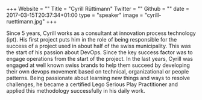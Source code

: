 +++
Website = ""
Title = "Cyrill Rüttimann"
Twitter = ""
Github = ""
date = 2017-03-15T20:37:34+01:00
type = "speaker"
image = "cyrill-ruettimann.jpg"
+++

Since 5 years, Cyrill works as a consultant at innovation process technology (ipt). His first project puts him in the role of being responsible for the success of a project used in about half of the swiss municipality. This was the start of his passion about DevOps. Since the key success factor was to engage operations from the start of the project. In the last years, Cyrill was engaged at well known swiss brands to help them succeed by developing their own devops movement based on technical, organizational or people patterns. Being passionate about learning new things and ways to resolve challenges, he became a certified Lego Serious Play Practitioner and applied this methodology successfully in his daily work.